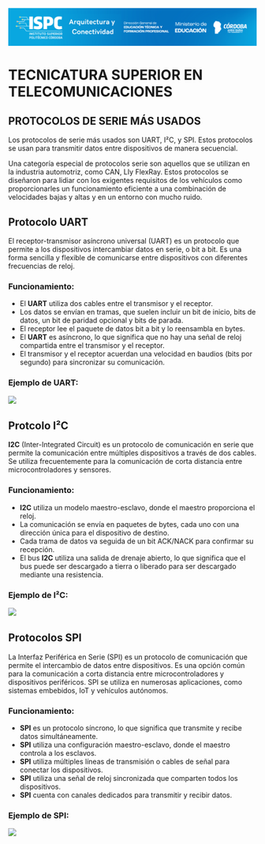 ![Carátula](../../E%20assets/caratula.png)

# TECNICATURA SUPERIOR EN TELECOMUNICACIONES

## PROTOCOLOS DE SERIE MÁS USADOS

Los protocolos de serie más usados son UART, I²C, y SPI. Estos protocolos se usan para transmitir datos entre dispositivos de manera secuencial. 

Una categoría especial de protocolos serie son aquellos que se utilizan en la industria automotriz, como CAN, LIy FlexRay. Estos protocolos se diseñaron para lidiar con los exigentes requisitos de los vehículos como proporcionarles un funcionamiento eficiente a una combinación de velocidades bajas y altas y en un entorno con mucho ruido.

## Protocolo UART

El receptor-transmisor asíncrono universal (UART) es un protocolo que permite a los dispositivos intercambiar datos en serie, o bit a bit. Es una forma sencilla y flexible de comunicarse entre dispositivos con diferentes frecuencias de reloj.

### Funcionamiento:

- El **UART** utiliza dos cables entre el transmisor y el receptor.
- Los datos se envían en tramas, que suelen incluir un bit de inicio, bits de datos, un bit de paridad opcional y bits de parada.
- El receptor lee el paquete de datos bit a bit y lo reensambla en bytes.
- El **UART** es asíncrono, lo que significa que no hay una señal de reloj compartida entre el transmisor y el receptor.
- El transmisor y el receptor acuerdan una velocidad en baudios (bits por segundo) para sincronizar su comunicación.

### Ejemplo de UART:

<img src= "![alt text](https://i.ytimg.com/vi/sTHckUyxwp8/maxresdefault.jpg)" />

## Protcolo I²C

**I2C** (Inter-Integrated Circuit) es un protocolo de comunicación en serie que permite la comunicación entre múltiples dispositivos a través de dos cables. Se utiliza frecuentemente para la comunicación de corta distancia entre microcontroladores y sensores.

### Funcionamiento:

- **I2C** utiliza un modelo maestro-esclavo, donde el maestro proporciona el reloj.
- La comunicación se envía en paquetes de bytes, cada uno con una dirección única para el dispositivo de destino.
- Cada trama de datos va seguida de un bit ACK/NACK para confirmar su recepción.
- El bus **I2C** utiliza una salida de drenaje abierto, lo que significa que el bus puede ser descargado a tierra o liberado para ser descargado mediante una resistencia.

### Ejemplo de I²C:

<img src= "![**alt text**](https://www.analog.com/en/_/media/analog/en/landing-pages/technical-articles/i2c-primer-what-is-i2c-part-1-/36689.png?la=en&rev=800e587601a84cb28576fb870b2cdc8b)" />

## Protocolos SPI

La Interfaz Periférica en Serie (SPI) es un protocolo de comunicación que permite el intercambio de datos entre dispositivos. Es una opción común para la comunicación a corta distancia entre microcontroladores y dispositivos periféricos. SPI se utiliza en numerosas aplicaciones, como sistemas embebidos, IoT y vehículos autónomos.

### Funcionamiento:

- **SPI** es un protocolo síncrono, lo que significa que transmite y recibe datos simultáneamente.
- **SPI** utiliza una configuración maestro-esclavo, donde el maestro controla a los esclavos.
- **SPI** utiliza múltiples líneas de transmisión o cables de señal para conectar los dispositivos.
- **SPI** utiliza una señal de reloj sincronizada que comparten todos los dispositivos.
- **SPI** cuenta con canales dedicados para transmitir y recibir datos.

### Ejemplo de SPI:

<img src= "![**alt text**](https://cdn.sparkfun.com/assets/learn_tutorials/1/6/SPI_CS_Updated2.png)" />

